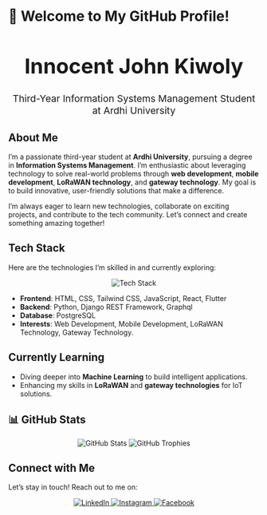 # 👋 Welcome to My GitHub Profile!

<div align="center">
  <h1 style="font-size: 2.6rem; font-weight: bold;">Innocent John Kiwoly</h1>
  <p style="font-size: 1.2rem;">Third-Year Information Systems Management Student at Ardhi University</p>
</div>


##  About Me
I’m a passionate third-year student at **Ardhi University**, pursuing a degree in **Information Systems Management**. I’m enthusiastic about leveraging technology to solve real-world problems through **web development**, **mobile development**, **LoRaWAN technology**, and **gateway technology**. My goal is to build innovative, user-friendly solutions that make a difference.

I’m always eager to learn new technologies, collaborate on exciting projects, and contribute to the tech community. Let’s connect and create something amazing together!



## Tech Stack
Here are the technologies I’m skilled in and currently exploring:

<div align="center">
  <img src="https://skillicons.dev/icons?i=html,css,tailwind,js,react,java,python,django,postgresql,flutter" alt="Tech Stack"/>
</div>

- **Frontend**: HTML, CSS, Tailwind CSS, JavaScript, React, Flutter
- **Backend**: Python, Django REST Framework, Graphql
- **Database**: PostgreSQL
- **Interests**: Web Development, Mobile Development, LoRaWAN Technology, Gateway Technology.



## Currently Learning
- Diving deeper into **Machine Learning** to build intelligent applications.
- Enhancing my skills in **LoRaWAN** and **gateway technologies** for IoT solutions.



## 📊 GitHub Stats
<div align="center">
  <img src="https://github-readme-stats.vercel.app/api?username=KIWOLY&show_icons=true&theme=radical" alt="GitHub Stats"/>
  <img src="https://github-readme-trophy.vercel.app/?username=KIWOLY&theme=onedark" alt="GitHub Trophies"/>
</div>



## Connect with Me
Let’s stay in touch! Reach out to me on:

<div align="center">
  <a href="https://www.linkedin.com/in/innocent-kiwoly">
    <img src="https://img.shields.io/badge/LinkedIn-0077B5?style=for-the-badge&logo=linkedin&logoColor=white" alt="LinkedIn"/>
  </a>
  <a href="https://www.instagram.com/iaminnoh_john">
    <img src="https://img.shields.io/badge/Instagram-E4405F?style=for-the-badge&logo=instagram&logoColor=white" alt="Instagram"/>
  </a>
  <a href="https://www.facebook.com/innocent.kiwoly">
    <img src="https://img.shields.io/badge/Facebook-1877F2?style=for-the-badge&logo=facebook&logoColor=white" alt="Facebook"/>
  </a>
</div>

